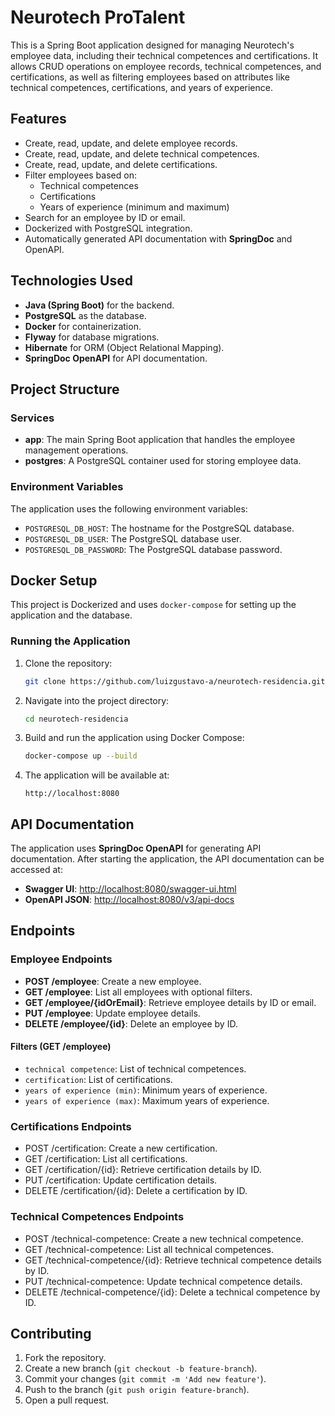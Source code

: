 # Neurotech ProTalent

This is a Spring Boot application designed for managing Neurotech's employee data, including their technical competences and certifications. It allows CRUD operations on employee records, technical competences, and certifications, as well as filtering employees based on attributes like technical competences, certifications, and years of experience.

## Features

- Create, read, update, and delete employee records.
- Create, read, update, and delete technical competences.
- Create, read, update, and delete certifications.
- Filter employees based on:
  - Technical competences
  - Certifications
  - Years of experience (minimum and maximum)
- Search for an employee by ID or email.
- Dockerized with PostgreSQL integration.
- Automatically generated API documentation with **SpringDoc** and OpenAPI.

## Technologies Used

- **Java (Spring Boot)** for the backend.
- **PostgreSQL** as the database.
- **Docker** for containerization.
- **Flyway** for database migrations.
- **Hibernate** for ORM (Object Relational Mapping).
- **SpringDoc OpenAPI** for API documentation.

## Project Structure

### Services

- **app**: The main Spring Boot application that handles the employee management operations.
- **postgres**: A PostgreSQL container used for storing employee data.

### Environment Variables

The application uses the following environment variables:

- `POSTGRESQL_DB_HOST`: The hostname for the PostgreSQL database.
- `POSTGRESQL_DB_USER`: The PostgreSQL database user.
- `POSTGRESQL_DB_PASSWORD`: The PostgreSQL database password.

## Docker Setup

This project is Dockerized and uses `docker-compose` for setting up the application and the database.

### Running the Application

1. Clone the repository:
   ```bash
   git clone https://github.com/luizgustavo-a/neurotech-residencia.git
   ```

2. Navigate into the project directory:
   ```bash
   cd neurotech-residencia
   ```

3. Build and run the application using Docker Compose:
   ```bash
   docker-compose up --build
   ```

4. The application will be available at:
   ```
   http://localhost:8080
   ```

## API Documentation

The application uses **SpringDoc OpenAPI** for generating API documentation. After starting the application, the API documentation can be accessed at:

- **Swagger UI**: [http://localhost:8080/swagger-ui.html](http://localhost:8080/swagger-ui.html)
- **OpenAPI JSON**: [http://localhost:8080/v3/api-docs](http://localhost:8080/v3/api-docs)

## Endpoints

### Employee Endpoints

- **POST /employee**: Create a new employee.
- **GET /employee**: List all employees with optional filters.
- **GET /employee/{idOrEmail}**: Retrieve employee details by ID or email.
- **PUT /employee**: Update employee details.
- **DELETE /employee/{id}**: Delete an employee by ID.

#### Filters (GET /employee)
- `technical competence`: List of technical competences.
- `certification`: List of certifications.
- `years of experience (min)`: Minimum years of experience.
- `years of experience (max)`: Maximum years of experience.

### Certifications Endpoints
- POST /certification: Create a new certification.
- GET /certification: List all certifications.
- GET /certification/{id}: Retrieve certification details by ID.
- PUT /certification: Update certification details.
- DELETE /certification/{id}: Delete a certification by ID.

### Technical Competences Endpoints
- POST /technical-competence: Create a new technical competence.
- GET /technical-competence: List all technical competences.
- GET /technical-competence/{id}: Retrieve technical competence details by ID.
- PUT /technical-competence: Update technical competence details.
- DELETE /technical-competence/{id}: Delete a technical competence by ID.

## Contributing

1. Fork the repository.
2. Create a new branch (`git checkout -b feature-branch`).
3. Commit your changes (`git commit -m 'Add new feature'`).
4. Push to the branch (`git push origin feature-branch`).
5. Open a pull request.
